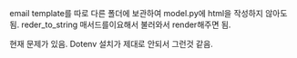 email template를 따로 다른 폴더에 보관하여 model.py에 html을 작성하지 않아도 됨.
reder_to_string 매서드를이요해서 불러와서 render해주면 됨.

현재 문제가 있음. Dotenv 설치가 제대로 안되서 그런것 같음.


